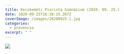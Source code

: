 ```yaml
---
title: Kecskeméti Piarista Gimnázium (2020. 09. 25.)
date: 2020-09-25T16:38:15.267Z
coverImage: /images/20200925-1.jpg
categories:
  - prevencio
excerpt: " "
---
```

![](/images/20200925-2.jpg)
